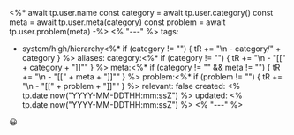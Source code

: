 <%* 
await tp.user.name
const category = await tp.user.category()
const meta = await tp.user.meta(category)
const problem = await tp.user.problem(meta)
-%>
<% "---" %>
tags:
  - system/high/hierarchy<%* if (category != "") { tR += "\n  - category/" + category } %>
aliases:
category:<%* if (category != "") { tR += "\n  - \"[[" + category + "]]\"" } %>
meta:<%* if (category != "" && meta != "") { tR += "\n  - \"[[" + meta + "]]\"" } %>
problem:<%* if (problem != "") { tR += "\n  - \"[[" + problem + "]]\"" } %>
relevant: false
created: <% tp.date.now("YYYY-MM-DDTHH:mm:ssZ") %>
updated: <% tp.date.now("YYYY-MM-DDTHH:mm:ssZ") %>
<% "---" %>

😀